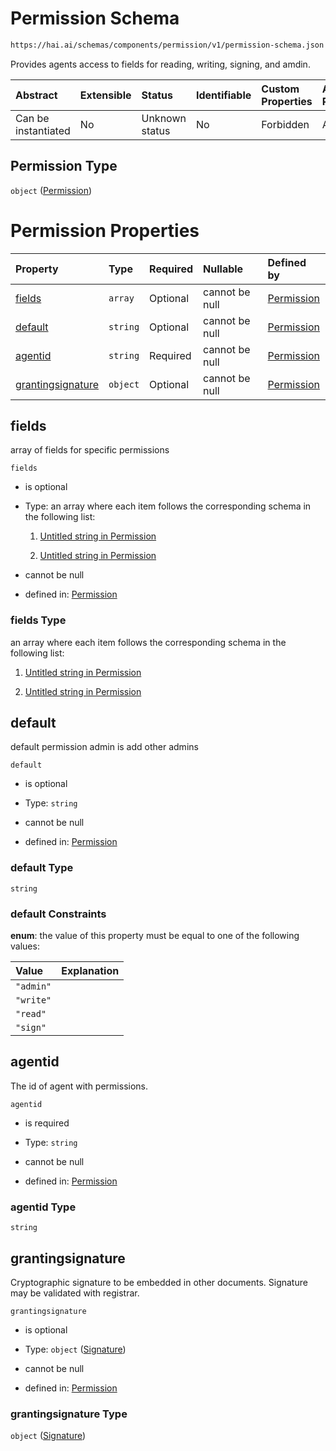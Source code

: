 # Permission Schema

```txt
https://hai.ai/schemas/components/permission/v1/permission-schema.json
```

Provides agents access to fields for reading, writing, signing, and amdin.

| Abstract            | Extensible | Status         | Identifiable | Custom Properties | Additional Properties | Access Restrictions | Defined In                                                                                                     |
| :------------------ | :--------- | :------------- | :----------- | :---------------- | :-------------------- | :------------------ | :------------------------------------------------------------------------------------------------------------- |
| Can be instantiated | No         | Unknown status | No           | Forbidden         | Allowed               | none                | [permission.schema.json](../../schemas/components/permission/v1/permission.schema.json "open original schema") |

## Permission Type

`object` ([Permission](permission.md))

# Permission Properties

| Property                                | Type     | Required | Nullable       | Defined by                                                                                                                                  |
| :-------------------------------------- | :------- | :------- | :------------- | :------------------------------------------------------------------------------------------------------------------------------------------ |
| [fields](#fields)                       | `array`  | Optional | cannot be null | [Permission](permission-properties-fields.md "https://hai.ai/schemas/components/permission/v1/permission-schema.json#/properties/fields")   |
| [default](#default)                     | `string` | Optional | cannot be null | [Permission](permission-properties-default.md "https://hai.ai/schemas/components/permission/v1/permission-schema.json#/properties/default") |
| [agentid](#agentid)                     | `string` | Required | cannot be null | [Permission](permission-properties-agentid.md "https://hai.ai/schemas/components/permission/v1/permission-schema.json#/properties/agentid") |
| [grantingsignature](#grantingsignature) | `object` | Optional | cannot be null | [Permission](signature.md "https://hai.ai/schemas/components/signature/v1/signature-schema.json#/properties/grantingsignature")             |

## fields

array of fields for specific permissions

`fields`

*   is optional

*   Type: an array where each item follows the corresponding schema in the following list:

    1.  [Untitled string in Permission](permission-properties-fields-items-items-0.md "check type definition")

    2.  [Untitled string in Permission](permission-properties-fields-items-items-1.md "check type definition")

*   cannot be null

*   defined in: [Permission](permission-properties-fields.md "https://hai.ai/schemas/components/permission/v1/permission-schema.json#/properties/fields")

### fields Type

an array where each item follows the corresponding schema in the following list:

1.  [Untitled string in Permission](permission-properties-fields-items-items-0.md "check type definition")

2.  [Untitled string in Permission](permission-properties-fields-items-items-1.md "check type definition")

## default

default permission admin is  add other admins

`default`

*   is optional

*   Type: `string`

*   cannot be null

*   defined in: [Permission](permission-properties-default.md "https://hai.ai/schemas/components/permission/v1/permission-schema.json#/properties/default")

### default Type

`string`

### default Constraints

**enum**: the value of this property must be equal to one of the following values:

| Value     | Explanation |
| :-------- | :---------- |
| `"admin"` |             |
| `"write"` |             |
| `"read"`  |             |
| `"sign"`  |             |

## agentid

The id of agent with permissions.

`agentid`

*   is required

*   Type: `string`

*   cannot be null

*   defined in: [Permission](permission-properties-agentid.md "https://hai.ai/schemas/components/permission/v1/permission-schema.json#/properties/agentid")

### agentid Type

`string`

## grantingsignature

Cryptographic signature to be embedded in other documents. Signature may be validated with registrar.

`grantingsignature`

*   is optional

*   Type: `object` ([Signature](signature.md))

*   cannot be null

*   defined in: [Permission](signature.md "https://hai.ai/schemas/components/signature/v1/signature-schema.json#/properties/grantingsignature")

### grantingsignature Type

`object` ([Signature](signature.md))
